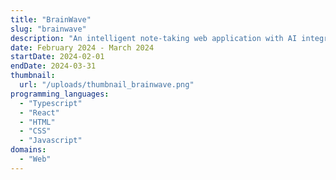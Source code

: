 ```yaml
---
title: "BrainWave"
slug: "brainwave"
description: "An intelligent note-taking web application with AI integration."
date: February 2024 - March 2024
startDate: 2024-02-01
endDate: 2024-03-31
thumbnail:
  url: "/uploads/thumbnail_brainwave.png"
programming_languages:
  - "Typescript"
  - "React"
  - "HTML"
  - "CSS"
  - "Javascript"
domains:
  - "Web"
---
```

